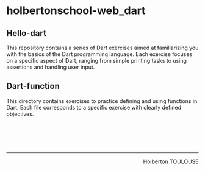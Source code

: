 # holbertonschool-web_dart

## Hello-dart
This repository contains a series of Dart exercises aimed at familiarizing you with the basics of the Dart programming language. Each exercise focuses on a specific aspect of Dart, ranging from simple printing tasks to using assertions and handling user input.

## Dart-function
This directory contains exercises to practice defining and using functions in Dart. Each file corresponds to a specific exercise with clearly defined objectives.


<br><br>

<br/><hr>
<p align="right">Holberton TOULOUSE</p>

